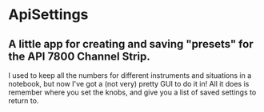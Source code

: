 # ApiSettings

## A little app for creating and saving "presets" for the API 7800 Channel Strip.

I used to keep all the numbers for different instruments and situations in a notebook, but now I've got a (not very) pretty GUI to do it in! All it does is remember where you set the knobs, and give you a list of saved settings to return to.
